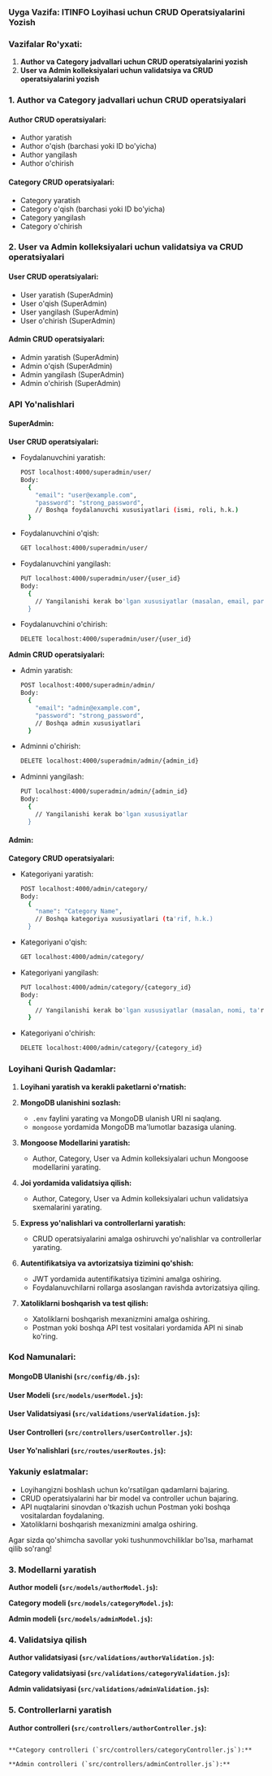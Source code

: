 ### Uyga Vazifa: ITINFO Loyihasi uchun CRUD Operatsiyalarini Yozish

### Vazifalar Ro'yxati:

1. **Author va Category jadvallari uchun CRUD operatsiyalarini yozish**
2. **User va Admin kolleksiyalari uchun validatsiya va CRUD operatsiyalarini yozish**

### 1. Author va Category jadvallari uchun CRUD operatsiyalari

#### Author CRUD operatsiyalari:
- Author yaratish
- Author o'qish (barchasi yoki ID bo'yicha)
- Author yangilash
- Author o'chirish

#### Category CRUD operatsiyalari:
- Category yaratish
- Category o'qish (barchasi yoki ID bo'yicha)
- Category yangilash
- Category o'chirish

### 2. User va Admin kolleksiyalari uchun validatsiya va CRUD operatsiyalari

#### User CRUD operatsiyalari:
- User yaratish (SuperAdmin)
- User o'qish (SuperAdmin)
- User yangilash (SuperAdmin)
- User o'chirish (SuperAdmin)

#### Admin CRUD operatsiyalari:
- Admin yaratish (SuperAdmin)
- Admin o'qish (SuperAdmin)
- Admin yangilash (SuperAdmin)
- Admin o'chirish (SuperAdmin)

### API Yo'nalishlari

#### SuperAdmin:

**User CRUD operatsiyalari:**
- Foydalanuvchini yaratish:
  ```bash
  POST localhost:4000/superadmin/user/
  Body:
    {
      "email": "user@example.com",
      "password": "strong_password",
      // Boshqa foydalanuvchi xususiyatlari (ismi, roli, h.k.)
    }
  ```

- Foydalanuvchini o'qish:
  ```bash
  GET localhost:4000/superadmin/user/
  ```

- Foydalanuvchini yangilash:
  ```bash
  PUT localhost:4000/superadmin/user/{user_id}
  Body:
    {
      // Yangilanishi kerak bo'lgan xususiyatlar (masalan, email, parol)
    }
  ```

- Foydalanuvchini o'chirish:
  ```bash
  DELETE localhost:4000/superadmin/user/{user_id}
  ```

**Admin CRUD operatsiyalari:**
- Admin yaratish:
  ```bash
  POST localhost:4000/superadmin/admin/
  Body:
    {
      "email": "admin@example.com",
      "password": "strong_password",
      // Boshqa admin xususiyatlari
    }
  ```

- Adminni o'chirish:
  ```bash
  DELETE localhost:4000/superadmin/admin/{admin_id}
  ```

- Adminni yangilash:
  ```bash
  PUT localhost:4000/superadmin/admin/{admin_id}
  Body:
    {
      // Yangilanishi kerak bo'lgan xususiyatlar
    }
  ```

#### Admin:

**Category CRUD operatsiyalari:**
- Kategoriyani yaratish:
  ```bash
  POST localhost:4000/admin/category/
  Body:
    {
      "name": "Category Name",
      // Boshqa kategoriya xususiyatlari (ta'rif, h.k.)
    }
  ```

- Kategoriyani o'qish:
  ```bash
  GET localhost:4000/admin/category/
  ```

- Kategoriyani yangilash:
  ```bash
  PUT localhost:4000/admin/category/{category_id}
  Body:
    {
      // Yangilanishi kerak bo'lgan xususiyatlar (masalan, nomi, ta'rifi)
    }
  ```

- Kategoriyani o'chirish:
  ```bash
  DELETE localhost:4000/admin/category/{category_id}

### Loyihani Qurish Qadamlar:
1. **Loyihani yaratish va kerakli paketlarni o'rnatish:**
   

2. **MongoDB ulanishini sozlash:**
   - `.env` faylini yarating va MongoDB ulanish URI ni saqlang.
   - `mongoose` yordamida MongoDB ma'lumotlar bazasiga ulaning.

3. **Mongoose Modellarini yaratish:**
   - Author, Category, User va Admin kolleksiyalari uchun Mongoose modellarini yarating.

4. **Joi yordamida validatsiya qilish:**
   - Author, Category, User va Admin kolleksiyalari uchun validatsiya sxemalarini yarating.

5. **Express yo'nalishlari va controllerlarni yaratish:**
   - CRUD operatsiyalarini amalga oshiruvchi yo'nalishlar va controllerlar yarating.

6. **Autentifikatsiya va avtorizatsiya tizimini qo'shish:**
   - JWT yordamida autentifikatsiya tizimini amalga oshiring.
   - Foydalanuvchilarni rollarga asoslangan ravishda avtorizatsiya qiling.

7. **Xatoliklarni boshqarish va test qilish:**
   - Xatoliklarni boshqarish mexanizmini amalga oshiring.
   - Postman yoki boshqa API test vositalari yordamida API ni sinab ko'ring.

### Kod Namunalari:

#### MongoDB Ulanishi (`src/config/db.js`):

#### User Modeli (`src/models/userModel.js`):

#### User Validatsiyasi (`src/validations/userValidation.js`):

#### User Controlleri (`src/controllers/userController.js`):


#### User Yo'nalishlari (`src/routes/userRoutes.js`):

### Yakuniy eslatmalar:
- Loyihangizni boshlash uchun ko'rsatilgan qadamlarni bajaring.
- CRUD operatsiyalarini har bir model va controller uchun bajaring.
- API nuqtalarini sinovdan o'tkazish uchun Postman yoki boshqa vositalardan foydalaning.
- Xatoliklarni boshqarish mexanizmini amalga oshiring.

Agar sizda qo'shimcha savollar yoki tushunmovchiliklar bo'lsa, marhamat qilib so'rang!



### 3. Modellarni yaratish

**Author modeli (`src/models/authorModel.js`):**

**Category modeli (`src/models/categoryModel.js`):**

**Admin modeli (`src/models/adminModel.js`):**

### 4. Validatsiya qilish

**Author validatsiyasi (`src/validations/authorValidation.js`):**

**Category validatsiyasi (`src/validations/categoryValidation.js`):**

**Admin validatsiyasi (`src/validations/adminValidation.js`):**

### 5. Controllerlarni yaratish

**Author controlleri (`src/controllers/authorController.js`):**
``````

**Category controlleri (`src/controllers/categoryController.js`):**

**Admin controlleri (`src/controllers/adminController.js`):**
